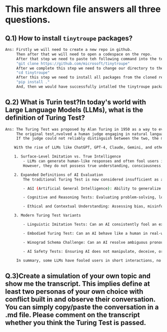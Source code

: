 # This markdown file answers all three questions.

## Q.1)  How to install `tinytroupe` packages?

```bash
Ans: Firstly we will need to create a new repo in github.
     Then after that we will need to open a codespace on the repo.
     After that step we need to paste teh following command into the terminal of our codespace.
     "git clone https://github.com/microsoft/tinytroupe"
     After we complete this step we need to change our directory to the tiny troupe by using the following command
     "cd tinytroupe"
     After this step we need to install all packages from the cloned repo, by using the following command
     "pip install ."
     And, then we would have successfully intalled the tinytroupe packages onto our repo.
```


## Q.2) What is Turin test?In today's world with Large Language Models (LLMs), what is the definition of Turing Test?

```bash
Ans: The Turing Test was proposed by Alan Turing in 1950 as a way to evaluate a machine’s ability to exhibit intelligent  behavior equivalent to, or indistinguishable from, that of a human.
     The original test,nvolved a human judge engaging in natural language conversations with both a human and a machine.
     If the judge could not reliably distinguish between the two, the machine was said to have passed the test.

    With the rise of LLMs like ChatGPT, GPT-4, Claude, Gemini, and others, the concept of the Turing Test has evolved:

    1. Surface-Level Imitation vs. True Intelligence
        - LLMs can generate human-like responses and often fool users into thinking they are interacting with a human. 
        However, they do not possess true understanding, consciousness, or reasoning beyond pattern recognition and statistical inference.

    2. Expanded Definitions of AI Evaluation
        The traditional Turing Test is now considered insufficient as a benchmark for true intelligence. Newer benchmarks focus on:

        - AGI (Artificial General Intelligence): Ability to generalize across different domains.

        - Cognitive and Reasoning Tests: Evaluating problem-solving, logic, and planning.

        - Ethical and Contextual Understanding: Assessing bias, misinformation handling, and ethical decision-making.

    3. Modern Turing Test Variants

        - Linguistic Imitation Tests: Can an AI consistently fool an expert? (E.g., chat-based Turing tests)

        - Embodied Turing Test: Can an AI behave like a human in real-world interactions?

        - Winograd Schema Challenge: Can an AI resolve ambiguous pronoun references that require reasoning?

        - AI Safety Tests: Ensuring AI does not manipulate, deceive, or generate harmful content.

     In summary, some LLMs have fooled users in short interactions, no AI has yet passed a rigorous, long-term Turing Test consistently across multiple domains without revealing its non-human nature.    
```

## Q.3)Create a simulation of your own topic and show me the transcript. This implies define at least two personas of your own choice with conflict built in and observe their conversation. You can simply copy/paste the conversation in a .md file. Please comment on the transcript whether you think the Turing Test is passed.



